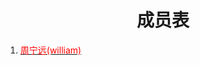 <html>
	<head>
		<title>Member-table</title>
		<style>
		<!--
			.red{color:#FF0000}
		-->
		</style>
	</head>
	<body>
		<body background="https://i.loli.net/2019/08/25/FTjhciRBAeWvgks.png">
		<h1><center>成员表</center></h1>
		<ol>
			<li>
				<div>
					<a href="">
						<span class="red">
							周宁远(william)
						</span>
					</a>
				</div>
			</li>
		</ol>
	</body>
</html>
